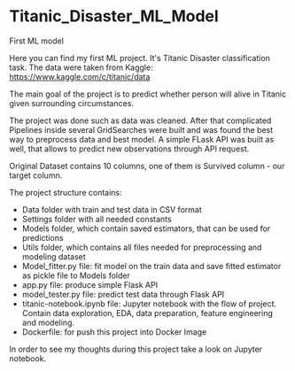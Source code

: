 # Titanic_Disaster_ML_Model
First ML model

Here you can find my first ML project. It's Titanic Disaster classification task.
The data were taken from Kaggle: https://www.kaggle.com/c/titanic/data

The main goal of the project is to predict whether person will alive in Titanic given surrounding circumstances.

The project was done such as data was cleaned. After that complicated Pipelines inside several GridSearches were built and was found the best way to preprocess data
and best model. A simple FLask API was built as well, that allows to predict new observations through API request.

Original Dataset contains 10 columns, one of them is Survived column - our target column.

The project structure contains:
- Data folder with train and test data in CSV format
- Settings folder with all needed constants
- Models folder, which contain saved estimators, that can be used for predictions
- Utils folder, which contains all files needed for preprocessing and modeling dataset
- Model_fitter.py file: fit model on the train data and save fitted estimator as pickle file to Models folder
- app.py file: produce simple Flask API
- model_tester.py file: predict test data through Flask API
- titanic-notebook.ipynb file: Jupyter notebook with the flow of project. Contain data exploration, EDA, data preparation, feature engineering and modeling.
- Dockerfile: for push this project into Docker Image

In order to see my thoughts during this project take a look on Jupyter notebook.
